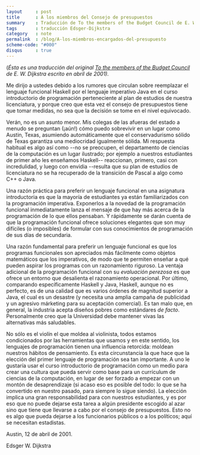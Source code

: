 ```yaml
---
layout     : post
title      : A los miembros del Consejo de presupuestos
summary    : Traducción de To the members of the Budget Council de E. W. Dijkstra
tags       : traducción Edsger-Dijkstra
category   : note
permalink  : /blog/A-los-miembros-encargados-del-presupuesto
scheme-code: "#000"
disqus     : true
---
```


(*Ésta es una traducción del original [To the members of the
Budget Council][original] de E. W. Dijkstra escrito en abril de 2001).*

Me dirijo a ustedes debido a los rumores que circulan sobre
reemplazar el lenguaje funcional Haskell por el lenguaje
imperativo Java en el curso introductorio de programación
perteneciente al plan de estudios de nuestra licenciatura, y
porque creo que esta vez el consejo de presupuestos
tiene que tomar medidas, no sea que la decisión se tome
en el nivel equivocado.

Verán, no es un asunto menor. Mis colegas de las afueras
del estado a menudo se preguntan (¡aún!) cómo puedo sobrevivir
en un lugar como Austin, Texas, asumiendo automáticamente que
el conservadurismo sólido de Texas garantiza una mediocridad
igualmente sólida. Mi respuesta habitual es algo así
como --no se preocupen, el departamento de ciencias de la
computación es un lugar ilustrado;
por ejemplo a nuestros estudiantes de primer año les enseñamos
Haskell-- reaccionan, primero, casi con
incredulidad, y luego con envidia --resulta que
su plan de estudios de licenciatura no se ha recuperado
de la transición de Pascal a algo como C++ o Java.

Una razón práctica para preferir un lenguaje funcional
en una asignatura introductoria es que la mayoría de estudiantes
ya están familiarizados con la programación imperativa.
Exponerlos a la novedad de la programación funcional
inmediatamente lanza el mensaje de que hay más acerca de la programación
de lo que ellos pensaban. Y rápidamente se darán cuenta
de que la programación funcional ofrece soluciones elegantes que
son muy difíciles (o imposibles) de formular con sus conocimientos
de programación de sus días de secundaria.

Una razón fundamental para preferir un lenguaje funcional es que los programas
funcionales son apreciados más fácilmente como objetos matemáticos
que los imperativos, de modo que te permiten enseñar a qué pueden aspirar
los programas con un razonamiento riguroso.
La ventaja adicional de la programación funcional con su *evaluación perezosa*
es que ofrece un entorno que desalienta el razonamiento operacional.
Por último, comparando específicamente Haskell y Java, Haskell,
aunque no es perfecto, es de una calidad que es varios órdenes
de magnitud superior a Java, el cual es un desastre (y necesita
una amplia campaña de publicidad y un agresivo márketing para
su aceptación comercial). Es tan malo que, en general, la industria
acepta diseños pobres como estándares *de facto*.
Personalmente creo que la Universidad debe mantener vivas
las alternativas más saludables.

No sólo es el violín el que moldea al violinista, todos
estamos condicionados por las herramientas que usamos y en
este sentido, los lenguajes de programación tienen una
influencia retorcida: moldean nuestros hábitos de
pensamiento.
Es esta circunstancia la que hace que la elección del primer
lenguaje de programación sea tan importante. A uno le
gustaría usar el curso introductorio de programación
como un medio para crear una cultura que pueda servir
como base para un currículum de ciencias de la computación,
en lugar de ser forzado a empezar con un montón de
desaprendizaje (si acaso eso es posible del todo: lo que
se ha convertido en nuestro pasado, para siempre lo sigue
siendo).
La elección implica una gran responsabilidad para con
nuestros estudiantes, y es por eso que no puede dejarse esta
tarea
a algún presidente escogido al azar sino que tiene que llevarse a cabo
por el consejo de presupuestos.
Esto no es algo que pueda dejarse a los funcionarios
públicos o a los políticos; aquí se necesitan estadistas.

Austin, 12 de abril de 2001.

Edsger W. Dijkstra


[original]: http://www.cs.utexas.edu/users/EWD/OtherDocs/To%20the%20Budget%20Council%20concerning%20Haskell.pdf